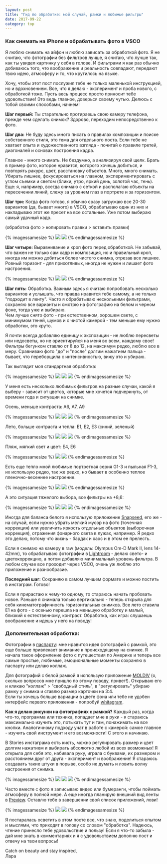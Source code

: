 ```yaml
---
layout: post
title: "Гид по обработке: мой случай, рамки и любимые фильтры"
date: 2017-09-22
category: top
---
```


### Как снимать на iPhone и обрабатывать фото в VSCO

Я люблю снимать на айфон и люблю зависать за обработкой фото. Я не считаю, что фотографии без фильтров лучше, я считаю, что лучше так, как ты увидел картинку у себя в голове. И фильтрами я как раз обычно добиваюсь того, что воображение и реальность совпадают, передают твою идею, атмосферу и то, что крутилось на языке.    

Хочу, чтобы этот пост послужил тебе не только маленькой инструкцией, но и вдохновением. Все, что я делаю - эксперимент и проба нового, с обработкой тоже. Пусть весь процесс просто приносит тебе удовольствие! Это ведь главное, доверься своему чутью. Делюсь с тобой своими способами, начнем!


**Шаг первый:** Ты старательно протираешь свою камеру телефона, прежде чем сделать снимок? Здорово, переходим непосредственно к фото. 

<!-- -->

**Шаг два:** Не буду здесь много писать о правилах композиции и поиске собственного стиля, это тема для отдельного поста. Если тебе не хватает опыта и художественного взгляда - почитай о правиле третей, диагоналей и основах построения кадра.     

Главное - много снимать. Не бездумно, а анализируя свой щелк. Брать в пример фото, которое нравится, которого хочешь добиться, и повторять ракурс, цвет, расстановку объектов. Много, много снимать. Убирать лишнее, фокусироваться на главном, экспериментировать с углом съемки и светом (блики, утро, яркий день, золотой час, тень).
Еще: я, например, всегда снимаю с сеткой и располагаю объекты на пересечении линий, слежу за уровнем глаз в портрете и за горизонтом. 

**Шаг три:** Когда фото готово, я обычно сразу загружаю все 20-30 вариантов (да, бывает много) в VSCO, обрабатываю один из них и накладываю этот же пресет на все остальные. Уже потом выбираю самый удачный кадр. 

(обработка фото > копировать правки > вставить правки) 

{% imagessamesize %}
  ![](/assets/images/2017/09/2.jpg)
  ![](/assets/images/2017/09/3.jpg)
{% endimagessamesize %}

**Шаг четыре:** Выравнивание и кроп фото перед обработкой. Не забывай, что важен не только сам кадр и композиция, но и правильный кроп, иногда им можно добиться более чистого снимка, отрезав все лишнее. Ровный горизонт - для прихотливых, иногда не нужен и лишает фото настроения. 

{% imagessamesize %}
  ![](/assets/images/2017/09/4.jpg)
  ![](/assets/images/2017/09/5.jpg)
{% endimagessamesize %}

**Шаг пять:** Обработка. Важным здесь я считаю попробовать несколько вариантов и услышать, что правда нравится тебе самому, а не только "подходит в ленту". Часто я обрабатываю несколькими фильтрами, сохраняю все варианты и смотрю на фотографию на белом и черном фоне, тогда уже и выбираю.    
Чем лучше снято фото - при естественном, хорошем свете, с минимумом теней, шумов и с чистой камерой - тем меньше ему нужно обработки, это круто.   

Я почти всегда добавляю единицу к экспозиции - не люблю пересветы или недосветы, но не ориентируйся на меня во всем, каждому свое! Фильтры бегунком ставлю от 8 до 12, на максимум редко, люблю все в меру. Сравниваю фото "до" и "после" долгим нажатием пальца - бывает, что переборщила с интенсивностью, вижу это и убираю.

Так выглядит моя стандартная обработка: 

{% imagessamesize %}
  ![](/assets/images/2017/09/6.jpg)
  ![](/assets/images/2017/09/7.jpg)
  ![](/assets/images/2017/09/8.jpg)
{% endimagessamesize %}

У меня есть несколько любимых фильтров на разные случаи, какой я выберу - зависит от цветов, которые мне хочется подчеркнуть, от времени года и ситуации на снимке. 

Осень, меньше контраста: А6, А7, А9

{% imagessamesize %}
  ![](/assets/images/2017/09/а6.jpg)
  ![](/assets/images/2017/09/a7.jpg)
  ![](/assets/images/2017/09/а9.jpg)
{% endimagessamesize %}

Лето, больше контраста и тепла: Е1, Е2, Е3 (синий, зеленый)

{% imagessamesize %}
  ![](/assets/images/2017/09/e-11.jpg)
  ![](/assets/images/2017/09/e22.jpg)
  ![](/assets/images/2017/09/е3.jpg)
{% endimagessamesize %}


Пляж, мягкий свет и цвет: Е4, Е6

{% imagessamesize %}
  ![](/assets/images/2017/09/е4-2.jpg)
  ![](/assets/images/2017/09/е6.jpg)
{% endimagessamesize %}

Есть еще тепло мной любимые портретная серия G1-3 и пыльная F1-3, их использую редко, так же редко, но бывает в особенно теплое пленочно-весеннее настроение.  

{% imagessamesize %}
  ![](/assets/images/2017/09/g3.jpg)
  ![](/assets/images/2017/09/f3.jpg)
{% endimagessamesize %}

А это ситуация тяжелого выбора, все фильтры на +8,6:

{% imagessamesize %}
  ![](/assets/images/2017/09/choice1.jpg)
  ![](/assets/images/2017/09/choice2.jpg)
  ![](/assets/images/2017/09/choice3.jpg)
{% endimagessamesize %}

Иногда для баланса белого я использую приложение [Snapseed](https://itunes.apple.com/ru/app/snapseed/id439438619?mt=8), его же - на случай, если нужно убрать мелкий мусор на фото (точечная коррекция) или увеличить яркость отдельных объектов (выборочная коррекция), отражения фонарного света в лужах, например. Я редко это делаю, потому что жизнь - бардак и хаос и в этом ее прелесть. 

Если я снимаю на камеру в raw (модель: Olympus Om-D Mark II, lens 14-42mm), то обрабатываю фотографии в [Lightroom](https://lightroom.adobe.com) - делаю свето- и цветокоррекцию, а потом добавляю минимальный уровень фильтра. В любом случае все проходит через VSCO, очень уж люблю это приложение и разнообразие. 

**Последний шаг:** Сохраняю в самом лучшем формате и можно постить в инстаграм. Готово! 

Если я прирастаю к чему-то одному, то стараюсь начать пробовать новое. Раньше я снимала только вертикально - теперь открыла для себя кинематографичность горизонтальных снимков. Все лето ставила Е1 на фото - с осенью перешла на меньшую обработку и малый, близкий к естественному, контраст. Обработка, как игра: слушаешь воображение и идешь у него на поводу!

### Дополнительная обработка: 

Фотографии в [паспарту](https://ru.wikipedia.org/wiki/Паспарту): мне нравится идея фотографий с рамкой, это еще больше привлекает внимание к происходящему на снимке. Я начала такое оформление фото с путешествия по Америке и теперь все самые простые, любимые, эмоциональные моменты сохраняю в паспарту или делаю коллаж.   

Для фотографий с белой рамкой я использую приложение [MOLDIV](https://itunes.apple.com/us/app/moldiv-photo-editor-collage-beauty-camera/id608188610?mt=8) (о, сколько вопросов мне пришло по этому поводу, привет!). Открываю его и кликаю "коллаж" > "свободный стиль", в "регулировать" убираю рамку у снимка и ставлю размер карточки на 3:4.  
Если ты хочешь больше вариации в цвете фона или тебе не удобен интерфейс первого приложения - попробуй [whitagram](https://itunes.apple.com/ru/app/whitagram/id523481129?mt=8). 

**Как я делаю рисунки на фотографиях с рамкой?** Каждый раз, когда что-то, программа или техника, попадает мне в руки - я стараюсь максимально изучить это, потыкать тут и там, понажимать на все кнопки. Аналогичному подходу учат в работе с камерой: самое главное - изучить свой инструмент и его возможности! С этого и начинаю.  
 
В Stories инстаграма есть кисть, можно регулировать размер и цвет долгим нажатием и выбирать абсолютно любой из всех возможных! Я открыла для себя это, набивала руку, играла с буквами, их размером и расстоянием друг от друга - эксперимент и воображение! Я стараюсь создавать такие штуки в порыве, особо не думать и ловить волну настроения от снимка. 

{% imagessamesize %}
  ![](/assets/images/2017/09/stories.jpg)
  ![](/assets/images/2017/09/stt.jpg)
  ![](/assets/images/2017/09/sttt.jpg)
{% endimagessamesize %}

Часто вместе с фото я записываю видео или бумеранги, чтобы поймать атмосферу в полной мере. А еще иногда планирую внешний вид ленты в [Preview](https://itunes.apple.com/us/app/preview-design-for-instagram/id1126609754?mt=8). Оставлю тебе в завершении свой список приложений, лови! 

{% imagessamesize %}
  ![](/assets/images/2017/09/all.jpg)
  ![](/assets/images/2017/09/grid.jpg)
{% endimagessamesize %}

Я постаралась осветить в этом посте все, что знаю, поделиться опытом и мыслями, что приходят в голову со словом "обработка". Надеюсь, чтение принесло тебе удовольствие и пользу! Если я что-то забыла - дай мне знать в комментариях и я с удовольствием дополню пост и отвечу на твои вопросы!


Catch on beauty and stay inspired,  
Лара




